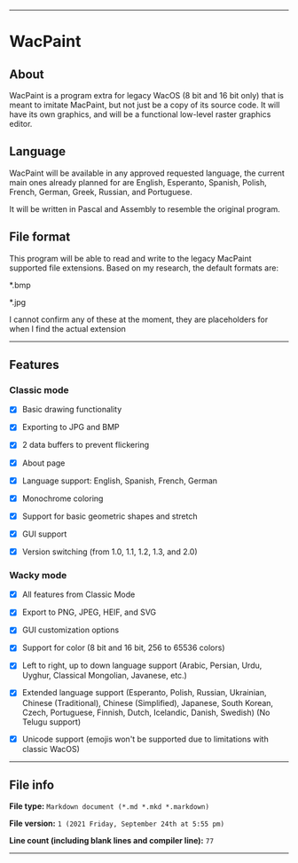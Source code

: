 
***

# WacPaint

## About

WacPaint is a program extra for legacy WacOS (8 bit and 16 bit only) that is meant to imitate MacPaint, but not just be a copy of its source code. It will have its own graphics, and will be a functional low-level raster graphics editor.

## Language

WacPaint will be available in any approved requested language, the current main ones already planned for are English, Esperanto, Spanish, Polish, French, German, Greek, Russian, and Portuguese.

It will be written in Pascal and Assembly to resemble the original program.

## File format

This program will be able to read and write to the legacy MacPaint supported file extensions. Based on my research, the default formats are:

*.bmp

*.jpg

I cannot confirm any of these at the moment, they are placeholders for when I find the actual extension

***

## Features

### Classic mode

- [x] Basic drawing functionality

- [x] Exporting to JPG and BMP

- [x] 2 data buffers to prevent flickering

- [x] About page

- [x] Language support: English, Spanish, French, German

- [x] Monochrome coloring

- [x] Support for basic geometric shapes and stretch

- [x] GUI support

- [x] Version switching (from 1.0, 1.1, 1.2, 1.3, and 2.0)

### Wacky mode

- [x] All features from Classic Mode

- [x] Export to PNG, JPEG, HEIF, and SVG

- [x] GUI customization options

- [x] Support for color (8 bit and 16 bit, 256 to 65536 colors)

- [x] Left to right, up to down language support (Arabic, Persian, Urdu, Uyghur, Classical Mongolian, Javanese, etc.)

- [x] Extended language support (Esperanto, Polish, Russian, Ukrainian, Chinese (Traditional), Chinese (Simplified), Japanese, South Korean, Czech, Portuguese, Finnish, Dutch, Icelandic, Danish, Swedish) (No Telugu support)

- [x] Unicode support (emojis won't be supported due to limitations with classic WacOS)

***

## File info

**File type:** `Markdown document (*.md *.mkd *.markdown)`

**File version:** `1 (2021 Friday, September 24th at 5:55 pm)`

**Line count (including blank lines and compiler line):** `77`

***

